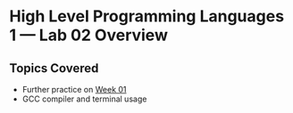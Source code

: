 # High Level Programming Languages 1 — Lab 02 Overview

## Topics Covered

- Further practice on [Week 01](https://github.com/Bakhomious/INBPA0211L-Basta/tree/main/Week%2001#high-level-programming-languages-1--lab-01-overview) 
- GCC compiler and terminal usage
